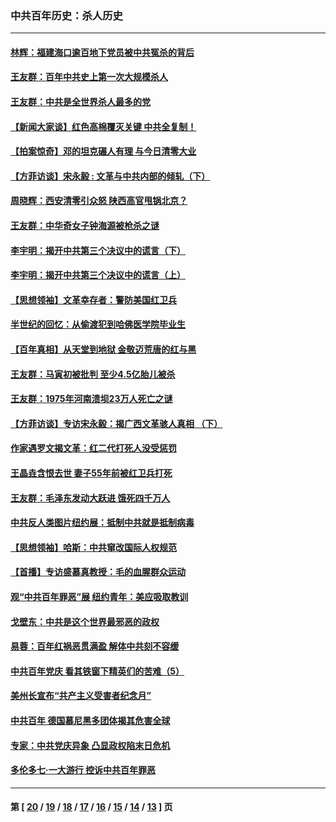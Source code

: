 ### 中共百年历史：杀人历史
---
#### [林辉：福建海口逾百地下党员被中共冤杀的背后](../../pages/nf1176106/n13878946.md?01210430) 
#### [王友群：百年中共史上第一次大规模杀人](../../pages/nf1176106/n13863785.md?01210430) 
#### [王友群：中共是全世界杀人最多的党](../../pages/nf1176106/n13860689.md?01210430) 
#### [【新闻大家谈】红色高棉覆灭关键 中共全复制！](../../pages/nf1176106/n13850222.md?01210430) 
#### [【拍案惊奇】邓的坦克碾人有理 与今日清零大业](../../pages/nf1176106/n13729574.md?01210430) 
#### [【方菲访谈】宋永毅 : 文革与中共内部的倾轧（下）](../../pages/nf1176106/n13486836.md?01210430) 
#### [周晓辉：西安清零引众怒 陕西高官甩锅北京？](../../pages/nf1176106/n13484627.md?01210430) 
#### [王友群：中华奇女子钟海源被枪杀之谜](../../pages/nf1176106/n13430555.md?01210430) 
#### [李宇明：揭开中共第三个决议中的谎言（下）](../../pages/nf1176106/n13389389.md?01210430) 
#### [李宇明：揭开中共第三个决议中的谎言（上）](../../pages/nf1176106/n13388697.md?01210430) 
#### [【思想领袖】文革幸存者：警防美国红卫兵](../../pages/nf1176106/n13339289.md?01210430) 
#### [半世纪的回忆：从偷渡犯到哈佛医学院毕业生](../../pages/nf1176106/n13345328.md?01210430) 
#### [【百年真相】从天堂到地狱 金敬迈荒唐的红与黑](../../pages/nf1176106/n13336995.md?01210430) 
#### [王友群：马寅初被批判 至少4.5亿胎儿被杀](../../pages/nf1176106/n13260313.md?01210430) 
#### [王友群：1975年河南溃坝23万人死亡之谜](../../pages/nf1176106/n13231576.md?01210430) 
#### [【方菲访谈】专访宋永毅：揭广西文革骇人真相 （下）](../../pages/nf1176106/n13209074.md?01210430) 
#### [作家遇罗文揭文革：红二代打死人没受惩罚](../../pages/nf1176106/n13205254.md?01210430) 
#### [王晶垚含恨去世 妻子55年前被红卫兵打死](../../pages/nf1176106/n13203590.md?01210430) 
#### [王友群：毛泽东发动大跃进 饿死四千万人](../../pages/nf1176106/n13177158.md?01210430) 
#### [中共反人类图片纽约展：抵制中共就是抵制病毒](../../pages/nf1176106/n13115371.md?01210430) 
#### [【思想领袖】哈斯：中共窜改国际人权规范](../../pages/nf1176106/n13053647.md?01210430) 
#### [【首播】专访盛慕真教授：毛的血腥群众运动](../../pages/nf1176106/n13091782.md?01210430) 
#### [观“中共百年罪恶”展 纽约青年：美应吸取教训](../../pages/nf1176106/n13085246.md?01210430) 
#### [戈壁东：中共是这个世界最邪恶的政权](../../pages/nf1176106/n13085641.md?01210430) 
#### [易蓉：百年红祸恶贯满盈 解体中共刻不容缓](../../pages/nf1176106/n13084455.md?01210430) 
#### [中共百年党庆 看其铁窗下精英们的苦难（5）](../../pages/nf1176106/n13076766.md?01210430) 
#### [美州长宣布“共产主义受害者纪念月”](../../pages/nf1176106/n13074024.md?01210430) 
#### [中共百年 德国慕尼黑多团体揭其危害全球](../../pages/nf1176106/n13068873.md?01210430) 
#### [专家：中共党庆异象 凸显政权陷末日危机](../../pages/nf1176106/n13067084.md?01210430) 
#### [多伦多七·一大游行 控诉中共百年罪恶](../../pages/nf1176106/n13062043.md?01210430) 

---
#### 第 [ [20](./20.md?01210430) / [19](./19.md?01210430) / [18](./18.md?01210430) / [17](./17.md?01210430) / [16](./16.md?01210430) / [15](./15.md?01210430) / [14](./14.md?01210430) / [13](./13.md?01210430) ] 页
